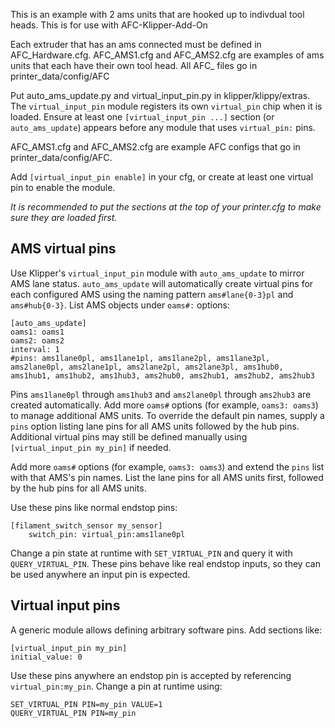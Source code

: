 This is an example with 2 ams units that are hooked up to indivdual tool heads. This is for use with AFC-Klipper-Add-On

Each extruder that has an ams connected must be defined in AFC_Hardware.cfg. AFC_AMS1.cfg and AFC_AMS2.cfg are examples of ams units that each have their own tool head. All AFC_ files go in printer_data/config/AFC

Put auto_ams_update.py and virtual_input_pin.py in klipper/klippy/extras. The
`virtual_input_pin` module registers its own `virtual_pin` chip when it is
loaded. Ensure at least one `[virtual_input_pin ...]` section (or `auto_ams_update`) appears
before any module that uses `virtual_pin:` pins.

AFC_AMS1.cfg and AFC_AMS2.cfg are example AFC configs that go in
printer_data/config/AFC.

Add `[virtual_input_pin enable]` in your cfg, or create at least one virtual
pin to enable the module.

*It is recommended to put the sections at the top of your printer.cfg to make sure they are loaded first.*

## AMS virtual pins


Use Klipper's `virtual_input_pin` module with `auto_ams_update` to
mirror AMS lane status. `auto_ams_update` will automatically create
virtual pins for each configured AMS using the naming pattern
`ams#lane{0-3}pl` and `ams#hub{0-3}`. List AMS objects under
`oams#:` options:

```
[auto_ams_update]
oams1: oams1
oams2: oams2
interval: 1
#pins: ams1lane0pl, ams1lane1pl, ams1lane2pl, ams1lane3pl, ams2lane0pl, ams2lane1pl, ams2lane2pl, ams2lane3pl, ams1hub0, ams1hub1, ams1hub2, ams1hub3, ams2hub0, ams2hub1, ams2hub2, ams2hub3
```

Pins `ams1lane0pl` through `ams1hub3` and `ams2lane0pl` through
`ams2hub3` are created automatically. Add more `oams#` options (for
example, `oams3: oams3`) to manage additional AMS units. To override the
default pin names, supply a `pins` option listing lane pins for all AMS
units followed by the hub pins. Additional virtual pins may still be
defined manually using `[virtual_input_pin my_pin]` if needed.





Add more `oams#` options (for example, `oams3: oams3`) and extend the
`pins` list with that AMS's pin names. List the lane pins for all AMS
units first, followed by the hub pins for all AMS units.


Use these pins like normal endstop pins:

```
[filament_switch_sensor my_sensor]
    switch_pin: virtual_pin:ams1lane0pl
```

Change a pin state at runtime with `SET_VIRTUAL_PIN` and query it with
`QUERY_VIRTUAL_PIN`. These pins behave like real endstop inputs, so they
can be used anywhere an input pin is expected.

## Virtual input pins

A generic module allows defining arbitrary software pins. Add sections like:

```
[virtual_input_pin my_pin]
initial_value: 0
```

Use these pins anywhere an endstop pin is accepted by referencing
`virtual_pin:my_pin`. Change a pin at runtime using:

```
SET_VIRTUAL_PIN PIN=my_pin VALUE=1
QUERY_VIRTUAL_PIN PIN=my_pin
```
